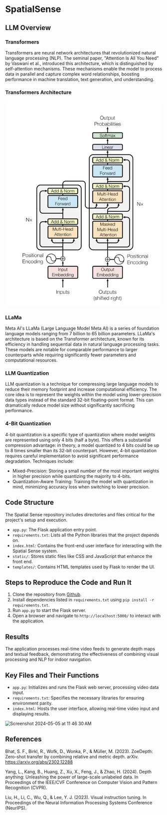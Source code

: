 # SpatialSense

## LLM Overview

### Transformers
Transformers are neural network architectures that revolutionized natural language processing (NLP). The seminal paper, "Attention Is All You Need" by Vaswani et al., introduced this architecture, which is distinguished by self-attention mechanisms. These mechanisms enable the model to process data in parallel and capture complex word relationships, boosting performance in machine translation, text generation, and understanding.

### Transformers Architecture
![Transformers Architecture](https://github.com/kabir12345/LLM-PEFT-Optimization/blob/main/static/transformers.png)
### LLaMa

Meta AI's LLaMa (Large Language Model Meta AI) is a series of foundation language models ranging from 7 billion to 65 billion parameters.  LLaMa's architecture is based on the Transformer architecture, known for its efficiency in handling sequential data in natural language processing tasks.  These models are notable for comparable performance to larger counterparts while requiring significantly fewer parameters and computational resources.

### LLM Quantization

LLM quantization is a technique for compressing large language models to reduce their memory footprint and increase computational efficiency. The core idea is to represent the weights within the model using lower-precision data types instead of the standard 32-bit floating-point format. This can dramatically reduce model size without significantly sacrificing performance.

### 4-Bit Quantization

4-bit quantization is a specific type of quantization where model weights are represented using only 4 bits (half a byte). This offers a substantial compression advantage: in theory, a model quantized to 4 bits could be up to 8 times smaller than its 32-bit counterpart. However, 4-bit quantization requires careful implementation to avoid significant performance degradation.  Techniques include:

- Mixed-Precision: Storing a small number of the most important weights in higher precision while quantizing the majority to 4-bits.
- Quantization-Aware Training: Training the model with quantization in mind, minimizing accuracy loss when switching to lower precision.

## Code Structure
The Spatial Sense repository includes directories and files critical for the project's setup and execution.

- `app.py`: The Flask application entry point.
- `requirements.txt`: Lists all the Python libraries that the project depends on.
- `index.html`: Contains the front-end user interface for interacting with the Spatial Sense system.
- `static/`: Stores static files like CSS and JavaScript that enhance the front end.
- `templates/`: Contains HTML templates used by Flask to render the UI.
  
## Steps to Reproduce the Code and Run It
1. Clone the repository from [Github](https://github.com/kabir12345/SpatialSenseWeb).
2. Install dependencies listed in `requirements.txt` using `pip install -r requirements.txt`.
3. Run `app.py` to start the Flask server.
4. Open a browser and navigate to `http://localhost:5000/` to interact with the application.


## Results
The application processes real-time video feeds to generate depth maps and textual feedback, demonstrating the effectiveness of combining visual processing and NLP for indoor navigation.

## Key Files and Their Functions
- `app.py`: Initializes and runs the Flask web server, processing video data input.
- `requirements.txt`: Specifies the necessary libraries for ensuring environment parity.
- `index.html`: Hosts the user interface, allowing real-time video input and displaying results.

<img width="1502" alt="Screenshot 2024-05-05 at 11 46 30 AM" src="https://github.com/kabir12345/SpatialSenseWeb/assets/18241637/2a6dac8d-3fbf-437c-9956-6a031a2cc367">

## References

  Bhat, S. F., Birkl, R., Wofk, D., Wonka, P., & Müller, M. (2023). ZoeDepth: Zero-shot transfer by combining relative and metric depth. arXiv. https://arxiv.org/abs/2302.12288
  
  Yang, L., Kang, B., Huang, Z., Xu, X., Feng, J., & Zhao, H. (2024). Depth anything: Unleashing the power of large-scale unlabeled data. In Proceedings of the IEEE/CVF Conference on Computer Vision and Pattern Recognition (CVPR).
  
  Liu, H., Li, C., Wu, Q., & Lee, Y. J. (2023). Visual instruction tuning. In Proceedings of the Neural Information Processing Systems Conference (NeurIPS).
